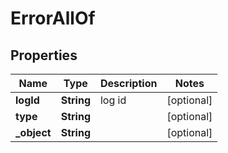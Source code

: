 

# ErrorAllOf


## Properties

| Name | Type | Description | Notes |
|------------ | ------------- | ------------- | -------------|
|**logId** | **String** | log id |  [optional] |
|**type** | **String** |  |  [optional] |
|**_object** | **String** |  |  [optional] |



